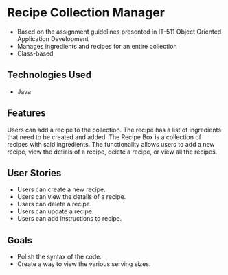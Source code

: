 # Recipe Collection Manager
* Based on the assignment guidelines presented in IT-511 Object Oriented Application Development
* Manages ingredients and recipes for an entire collection
* Class-based
## Technologies Used
* Java
## Features
Users can add a recipe to the collection. The recipe has a list of ingredients that need to be created and added. The Recipe Box is a collection of recipes with said ingredients. The functionality allows users to add a new recipe, view the detials of a recipe, delete a recipe, or view all the recipes.
## User Stories
* Users can create a new recipe.
* Users can view the details of a recipe.
* Users can delete a recipe.
* Users can update a recipe.
* Users can add instructions to recipe.
## Goals
* Polish the syntax of the code.
* Create a way to view the various serving sizes.
